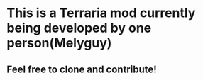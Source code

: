 # This is a Terraria mod currently being developed by one person(Melyguy)

## Feel free to clone and contribute!
